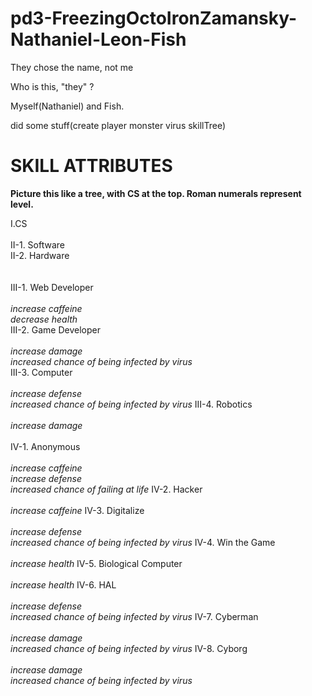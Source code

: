 <html>
<head>
<h1>
pd3-FreezingOctoIronZamansky-Nathaniel-Leon-Fish
</h1>
</head>

<body>
</p>
They chose the name, not me


Who is this, "they" ?

Myself(Nathaniel) and Fish.

did some stuff(create player monster virus skillTree)
</p>
<h1>SKILL ATTRIBUTES </h1>
<b>Picture this like a tree, with CS at the top. Roman numerals represent level.</b>
<p>
I.CS 
<br><br>
II-1. Software<br>
II-2. Hardware<br>
<br><br>
III-1. Web Developer<br>
	<br><i>increase caffeine</i>
	<br><i>decrease health</i><br>
III-2. Game Developer<br>
	<br><i>increase damage</i>
	<br><i>increased chance of being infected by virus</i><br>
III-3. Computer<br>
	<br><i>increase defense</i>
	<br><i>increased chance of being infected by virus</i>
III-4. Robotics<br>
	<br><i>increase damage</i>
<br><br>
IV-1. Anonymous<br>
	<br><i>increase caffeine</i>
	<br><i>increase defense</i>
	<br><i>increased chance of failing at life</i>
IV-2. Hacker<br>
	<br><i>increase caffeine</i>
IV-3. Digitalize<br>
	<br><i>increase defense</i>
	<br><i>increased chance of being infected by virus</i>
IV-4. Win the Game<br>
	<br><i>increase health</i>
IV-5. Biological Computer<br>
	<br><i>increase health</i>
IV-6. HAL<br>
	<br><i>increase defense</i>
	<br><i>increased chance of being infected by virus</i>
IV-7. Cyberman<br>
	<br><i>increase damage</i>
	<br><i>increased chance of being infected by virus</i>
IV-8. Cyborg<br>
	<br><i>increase damage</i>
	<br><i>increased chance of being infected by virus</i>
</p>

</body>
</html>
